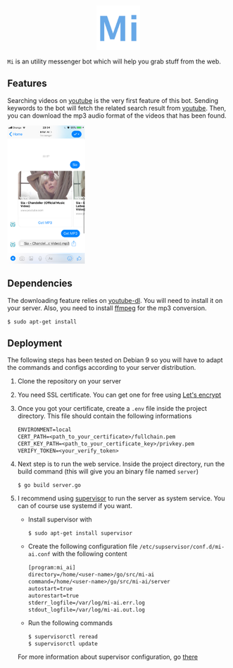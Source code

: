 <p align="center">
  <img src="logo.png" width="20%" border="0" alt="avo" />
  <br />
</p>

`Mi` is an utility messenger bot which will help you grab stuff from the web.

## Features
Searching videos on [youtube](https://www.youtube.com) is the very first feature of this bot. Sending keywords to the bot will fetch the related search result from [youtube](https://www.youtube.com). Then, you can download the mp3 audio format of the videos that has been found.

<p>
  <img src="screen-shot.png" width="35%" border="0" alt="avo" />
  <br />
</p>

## Dependencies
The downloading feature relies on [youtube-dl](https://github.com/rg3/youtube-dl/). You will need to install it on your server. Also, you need to install [ffmpeg](https://www.ostechnix.com/install-ffmpeg-linux/) for the mp3 conversion.
````
$ sudo apt-get install
````

## Deployment
The following steps has been tested on Debian 9 so you will have to adapt the commands and configs according to your server distribution.
1. Clone the repository on your server
2. You need SSL certificate. You can get one for free using [Let's encrypt](https://letsencrypt.org)
3. Once you got your certificate, create a `.env` file inside the project directory. This file should contain the following informations
    ````
    ENVIRONMENT=local
    CERT_PATH=<path_to_your_certificate>/fullchain.pem
    CERT_KEY_PATH=<path_to_your_certificate_key>/privkey.pem
    VERIFY_TOKEN=<your_verify_token>
    ````
4. Next step is to run the web service. Inside the project directory, run the build command (this will give you an binary file named `server`)
    ````
    $ go build server.go
    ````
5. I recommend using [supervisor](http://supervisord.org) to run the server as system service. You can of course use systemd if you want.

    * Install supervisor with
        ```
        $ sudo apt-get install supervisor
        ```

    * Create the following configuration file `/etc/supservisor/conf.d/mi-ai.conf` with the following content
    
        ```
        [program:mi_ai]
        directory=/home/<user-name>/go/src/mi-ai
        command=/home/<user-name>/go/src/mi-ai/server
        autostart=true
        autorestart=true
        stderr_logfile=/var/log/mi-ai.err.log
        stdout_logfile=/var/log/mi-ai.out.log
        ```
    
    * Run the following commands
        ```
        $ supervisorctl reread
        $ supervisorctl update
        ```
    
    For more information about supervisor configuration, go [there](https://www.digitalocean.com/community/tutorials/how-to-install-and-manage-supervisor-on-ubuntu-and-debian-vps)



